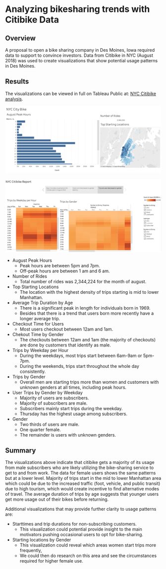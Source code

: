 # Analyzing bikesharing trends with Citibike Data

## Overview

A proposal to open a bike sharing company in Des Moines, Iowa required data to support to convince investors. Data from Citibike in NYC (August 2018) was used to create visualizations that show potential usage patterns in Des Moines.


## Results

The visualizations can be viewed in full on Tableau Public at: [NYC Citibike analysis](https://public.tableau.com/app/profile/neeshma.khosa/viz/NYCCitibike_16550801385520/NYCCitibikeReport?publish=yes "link to story").

![](https://github.com/NKKhosa/bikesharing/blob/main/Resources/basic_trip_viz.png?raw=true)

![](https://github.com/NKKhosa/bikesharing/blob/main/Resources/trip_user_data_gender.png?raw=true)

- August Peak Hours
  - Peak hours are between 5pm and 7pm.
  - Off-peak hours are between 1 am and 6 am.
- Number of Rides
  - Total number of rides was 2,344,224 for the month of august.
- Top Starting Locations
  - The location with the highest density of trips starting is mid to lower Manhattan.
- Average Trip Duration by Age
  - There is a significant peak in length for individuals born in 1969.
  - Besides that there is a trend that users born more recently have a longer average trip.
- Checkout Time for Users
  - Most users checkout between 12am and 1am.
- Chekout Time by Gender
  - The checkouts between 12am and 1am (the majority of checkouts) are done by customers that identify as male.
- Trips by Weekday per Hour
  - During the weekdays, most trips start between 6am-9am or 5pm-7pm.
  - During the weekends, trips start throughout the whole day consistently.
- Trips by Gender
  - Overall men are starting trips more than women and customers with unknown genders at all times, including peak hours.
- User Trips by Gender by Weekday
  - Majority of users are subscribers.
  - Majority of subscribers are male.
  - Subscribers mainly start trips during the weekday.
  - Thursday has the highest usage among subscribers.
- Gender
  - Two thirds of users are male.
  - One quarter female.
  - The remainder is users with unknown genders.

## Summary

The visualizations above indicate that citibike gets a majority of its usage from male subscribers who are likely utilizing the bike-sharing service to get to and from work. The data for female users shows the same patterns but at a lower level. Majority of trips start in the mid to lower Manhattan area which could be due to the increased traffic (foot, vehicle, and public transit) due to high tourism, which would create incentive to find alternative modes of travel. The average duration of trips by age suggests that younger users get more usage out of their bikes before returning.

Additional visualizations that may provide further clarity to usage patterns are:
- Starttimes and trip durations for non-subscribing customers.
  - This visualization could potential provide insight to the main motivators pushing occasional users to opt for bike-sharing.
- Starting locations by Gender
  - This visualization could reveal which areas women start trips more frequently,
  - We could then do research on this area and see the circumstances required for higher female use.
  
